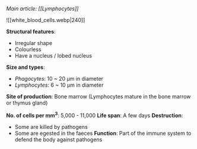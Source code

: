 *Main article: [[Lymphocytes]]*

![[white_blood_cells.webp|240]]

**Structural features**:
- Irregular shape
- Colourless
- Have a nucleus / lobed nucleus

**Size and types**:
- *Phagocytes*: 10 ~ 20 μm in diameter
- *Lymphocytes*: 6 ~ 10 μm in diameter

**Site of production**: Bone marrow
(Lymphocytes mature in the bone marrow or thymus gland)

**No. of cells per mm<sup>3</sup>**: 5,000 - 11,000
**Life span**: A few days
**Destruction**:
- Some are killed by pathogens
- Some are egested in the faeces
**Function**: Part of the immune system to defend the body against pathogens

